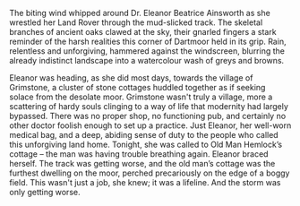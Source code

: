 The biting wind whipped around Dr. Eleanor Beatrice Ainsworth as she wrestled her Land Rover through the mud-slicked track. The skeletal branches of ancient oaks clawed at the sky, their gnarled fingers a stark reminder of the harsh realities this corner of Dartmoor held in its grip. Rain, relentless and unforgiving, hammered against the windscreen, blurring the already indistinct landscape into a watercolour wash of greys and browns.

Eleanor was heading, as she did most days, towards the village of Grimstone, a cluster of stone cottages huddled together as if seeking solace from the desolate moor. Grimstone wasn't truly a village, more a scattering of hardy souls clinging to a way of life that modernity had largely bypassed. There was no proper shop, no functioning pub, and certainly no other doctor foolish enough to set up a practice. Just Eleanor, her well-worn medical bag, and a deep, abiding sense of duty to the people who called this unforgiving land home. Tonight, she was called to Old Man Hemlock’s cottage – the man was having trouble breathing again. Eleanor braced herself. The track was getting worse, and the old man’s cottage was the furthest dwelling on the moor, perched precariously on the edge of a boggy field. This wasn't just a job, she knew; it was a lifeline. And the storm was only getting worse.
